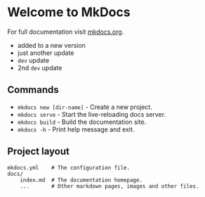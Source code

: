 # Welcome to MkDocs

For full documentation visit [mkdocs.org](https://www.mkdocs.org).

 - added to a new version
 - just another update
 - `dev` update
 - 2nd `dev` update

## Commands

* `mkdocs new [dir-name]` - Create a new project.
* `mkdocs serve` - Start the live-reloading docs server.
* `mkdocs build` - Build the documentation site.
* `mkdocs -h` - Print help message and exit.

## Project layout

    mkdocs.yml    # The configuration file.
    docs/
        index.md  # The documentation homepage.
        ...       # Other markdown pages, images and other files.
